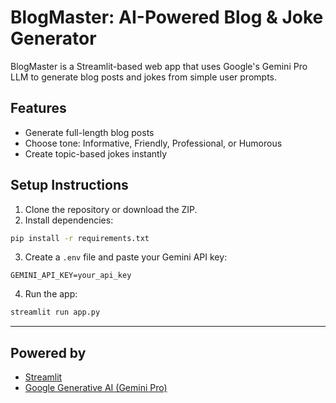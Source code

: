 # BlogMaster: AI-Powered Blog & Joke Generator

BlogMaster is a Streamlit-based web app that uses Google's Gemini Pro LLM to generate blog posts and jokes from simple user prompts.

## Features
- Generate full-length blog posts
- Choose tone: Informative, Friendly, Professional, or Humorous
- Create topic-based jokes instantly

## Setup Instructions

1. Clone the repository or download the ZIP.
2. Install dependencies:

```bash
pip install -r requirements.txt
```

3. Create a `.env` file and paste your Gemini API key:

```env
GEMINI_API_KEY=your_api_key
```

4. Run the app:

```bash
streamlit run app.py
```

---

## Powered by
- [Streamlit](https://streamlit.io/)
- [Google Generative AI (Gemini Pro)](https://makersuite.google.com/)

